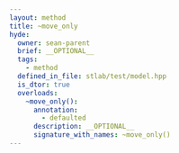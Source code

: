 ```yaml
---
layout: method
title: ~move_only
hyde:
  owner: sean-parent
  brief: __OPTIONAL__
  tags:
    - method
  defined_in_file: stlab/test/model.hpp
  is_dtor: true
  overloads:
    ~move_only():
      annotation:
        - defaulted
      description: __OPTIONAL__
      signature_with_names: ~move_only()
---
```

